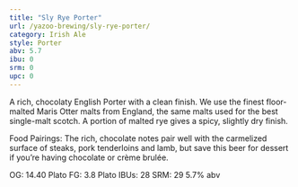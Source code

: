 ```yaml
---
title: "Sly Rye Porter"
url: /yazoo-brewing/sly-rye-porter/
category: Irish Ale
style: Porter
abv: 5.7
ibu: 0
srm: 0
upc: 0
---
```

A rich, chocolaty English Porter with a clean finish. We use the finest floor-malted Maris Otter malts from England, the same malts used for the best single-malt scotch. A portion of malted rye gives a spicy, slightly dry finish.

Food Pairings: The rich, chocolate notes pair well with the carmelized surface of steaks, pork tenderloins and lamb, but save this beer for dessert if you’re having chocolate or crème brulée.

OG: 14.40 Plato
FG: 3.8 Plato
IBUs: 28
SRM: 29
5.7% abv
